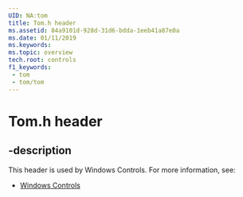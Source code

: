 ```yaml
---
UID: NA:tom
title: Tom.h header
ms.assetid: 84a9101d-928d-31d6-bdda-1eeb41a87e0a
ms.date: 01/11/2019
ms.keywords: 
ms.topic: overview
tech.root: controls
f1_keywords:
 - tom
 - tom/tom
---
```


# Tom.h header


## -description

This header is used by Windows Controls. For more information, see:

- [Windows Controls](../_controls/index.md)

